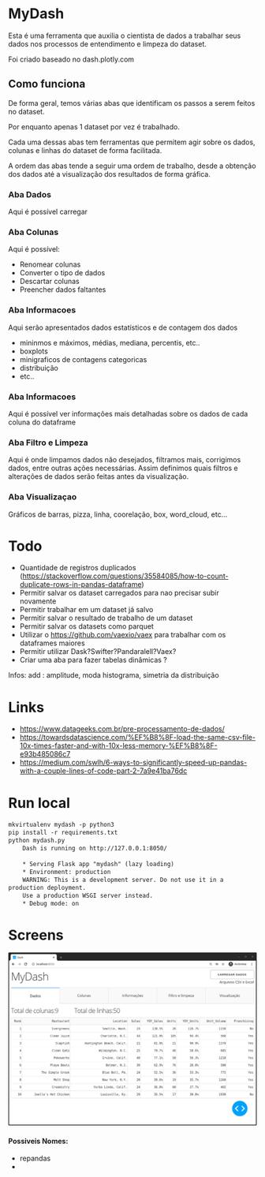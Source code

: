 # MyDash

Esta é uma ferramenta que auxilia o cientista de dados a 
trabalhar seus dados nos processos de entendimento e limpeza
do dataset.

Foi criado baseado no dash.plotly.com

## Como funciona

De forma geral, temos várias abas que identificam os passos a serem feitos no
dataset.

Por enquanto apenas 1 dataset por vez é trabalhado.

Cada uma dessas abas tem ferramentas que permitem agir sobre os dados, colunas e
linhas do dataset de forma facilitada.

A ordem das abas tende a seguir uma ordem de trabalho, desde a obtenção dos 
dados até a visualização dos resultados de forma gráfica.

### Aba Dados

Aqui é possível carregar

### Aba Colunas

Aqui é possível:

* Renomear colunas
* Converter o tipo de dados
* Descartar colunas
* Preencher dados faltantes

### Aba Informacoes

Aqui serão apresentados dados estatísticos e de contagem dos dados

* mininmos e máximos, médias, mediana, percentis, etc..
* boxplots
* minigraficos de contagens categoricas
* distribuição
* etc..

### Aba Informacoes

Aqui é possível ver informações mais detalhadas sobre os dados de cada coluna 
do dataframe

### Aba Filtro e Limpeza

Aqui é onde limpamos dados não desejados, filtramos mais, corrigimos dados, 
entre outras ações necessárias.
Assim definimos quais filtros e alterações de dados serão feitas antes da 
visualização.

### Aba Visualizaçao

Gráficos de barras, pizza, linha, coorelação, box, word_cloud, etc...

# Todo

* Quantidade de registros duplicados (https://stackoverflow.com/questions/35584085/how-to-count-duplicate-rows-in-pandas-dataframe)
* Permitir salvar os dataset carregados para nao precisar subir novamente
* Permitir trabalhar em um dataset já salvo
* Permitir salvar o resultado de trabalho de um dataset 
* Permitir salvar os datasets como parquet
* Utilizar o https://github.com/vaexio/vaex para trabalhar com os dataframes maiores
* Permitir utilizar Dask?Swifter?Pandaralell?Vaex?
* Criar uma aba para fazer tabelas dinâmicas ?

Infos:
add : amplitude, moda
histograma, simetria da distribuição



# Links

* https://www.datageeks.com.br/pre-processamento-de-dados/
* https://towardsdatascience.com/%EF%B8%8F-load-the-same-csv-file-10x-times-faster-and-with-10x-less-memory-%EF%B8%8F-e93b485086c7
* https://medium.com/swlh/6-ways-to-significantly-speed-up-pandas-with-a-couple-lines-of-code-part-2-7a9e41ba76dc 


# Run local

    mkvirtualenv mydash -p python3
    pip install -r requirements.txt
    python mydash.py 
        Dash is running on http://127.0.0.1:8050/

        * Serving Flask app "mydash" (lazy loading)
        * Environment: production
        WARNING: This is a development server. Do not use it in a production deployment.
        Use a production WSGI server instead.
        * Debug mode: on



# Screens

![tela principal](https://github.com/berlotto/mydash/raw/main/screen.png)


#### Possiveis Nomes:

- repandas
- 